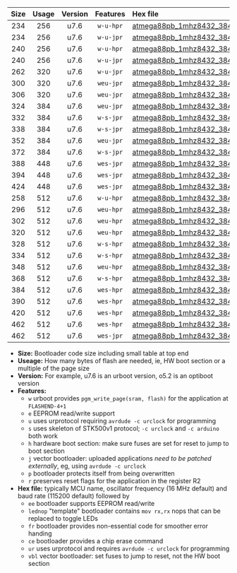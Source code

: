 |Size|Usage|Version|Features|Hex file|
|:-:|:-:|:-:|:-:|:--|
|234|256|u7.6|`w-u-hpr`|[atmega88pb_1mhz8432_38400bps_ur.hex](https://raw.githubusercontent.com/stefanrueger/urboot/main//atmega88pb_1mhz8432_38400bps_ur.hex)|
|234|256|u7.6|`w-u-jpr`|[atmega88pb_1mhz8432_38400bps_ur_vbl.hex](https://raw.githubusercontent.com/stefanrueger/urboot/main//atmega88pb_1mhz8432_38400bps_ur_vbl.hex)|
|240|256|u7.6|`w-u-hpr`|[atmega88pb_1mhz8432_38400bps_lednop_ur.hex](https://raw.githubusercontent.com/stefanrueger/urboot/main//atmega88pb_1mhz8432_38400bps_lednop_ur.hex)|
|240|256|u7.6|`w-u-jpr`|[atmega88pb_1mhz8432_38400bps_lednop_ur_vbl.hex](https://raw.githubusercontent.com/stefanrueger/urboot/main//atmega88pb_1mhz8432_38400bps_lednop_ur_vbl.hex)|
|262|320|u7.6|`w-u-jpr`|[atmega88pb_1mhz8432_38400bps_lednop_fr_ur_vbl.hex](https://raw.githubusercontent.com/stefanrueger/urboot/main//atmega88pb_1mhz8432_38400bps_lednop_fr_ur_vbl.hex)|
|300|320|u7.6|`weu-jpr`|[atmega88pb_1mhz8432_38400bps_ee_ur_vbl.hex](https://raw.githubusercontent.com/stefanrueger/urboot/main//atmega88pb_1mhz8432_38400bps_ee_ur_vbl.hex)|
|306|320|u7.6|`weu-jpr`|[atmega88pb_1mhz8432_38400bps_ee_lednop_ur_vbl.hex](https://raw.githubusercontent.com/stefanrueger/urboot/main//atmega88pb_1mhz8432_38400bps_ee_lednop_ur_vbl.hex)|
|324|384|u7.6|`weu-jpr`|[atmega88pb_1mhz8432_38400bps_ee_lednop_fr_ur_vbl.hex](https://raw.githubusercontent.com/stefanrueger/urboot/main//atmega88pb_1mhz8432_38400bps_ee_lednop_fr_ur_vbl.hex)|
|332|384|u7.6|`w-s-jpr`|[atmega88pb_1mhz8432_38400bps_vbl.hex](https://raw.githubusercontent.com/stefanrueger/urboot/main//atmega88pb_1mhz8432_38400bps_vbl.hex)|
|338|384|u7.6|`w-s-jpr`|[atmega88pb_1mhz8432_38400bps_lednop_vbl.hex](https://raw.githubusercontent.com/stefanrueger/urboot/main//atmega88pb_1mhz8432_38400bps_lednop_vbl.hex)|
|352|384|u7.6|`weu-jpr`|[atmega88pb_1mhz8432_38400bps_ee_lednop_fr_ce_ur_vbl.hex](https://raw.githubusercontent.com/stefanrueger/urboot/main//atmega88pb_1mhz8432_38400bps_ee_lednop_fr_ce_ur_vbl.hex)|
|372|384|u7.6|`w-s-jpr`|[atmega88pb_1mhz8432_38400bps_lednop_fr_vbl.hex](https://raw.githubusercontent.com/stefanrueger/urboot/main//atmega88pb_1mhz8432_38400bps_lednop_fr_vbl.hex)|
|388|448|u7.6|`wes-jpr`|[atmega88pb_1mhz8432_38400bps_ee_vbl.hex](https://raw.githubusercontent.com/stefanrueger/urboot/main//atmega88pb_1mhz8432_38400bps_ee_vbl.hex)|
|394|448|u7.6|`wes-jpr`|[atmega88pb_1mhz8432_38400bps_ee_lednop_vbl.hex](https://raw.githubusercontent.com/stefanrueger/urboot/main//atmega88pb_1mhz8432_38400bps_ee_lednop_vbl.hex)|
|424|448|u7.6|`wes-jpr`|[atmega88pb_1mhz8432_38400bps_ee_lednop_fr_vbl.hex](https://raw.githubusercontent.com/stefanrueger/urboot/main//atmega88pb_1mhz8432_38400bps_ee_lednop_fr_vbl.hex)|
|258|512|u7.6|`w-u-hpr`|[atmega88pb_1mhz8432_38400bps_lednop_fr_ur.hex](https://raw.githubusercontent.com/stefanrueger/urboot/main//atmega88pb_1mhz8432_38400bps_lednop_fr_ur.hex)|
|296|512|u7.6|`weu-hpr`|[atmega88pb_1mhz8432_38400bps_ee_ur.hex](https://raw.githubusercontent.com/stefanrueger/urboot/main//atmega88pb_1mhz8432_38400bps_ee_ur.hex)|
|302|512|u7.6|`weu-hpr`|[atmega88pb_1mhz8432_38400bps_ee_lednop_ur.hex](https://raw.githubusercontent.com/stefanrueger/urboot/main//atmega88pb_1mhz8432_38400bps_ee_lednop_ur.hex)|
|320|512|u7.6|`weu-hpr`|[atmega88pb_1mhz8432_38400bps_ee_lednop_fr_ur.hex](https://raw.githubusercontent.com/stefanrueger/urboot/main//atmega88pb_1mhz8432_38400bps_ee_lednop_fr_ur.hex)|
|328|512|u7.6|`w-s-hpr`|[atmega88pb_1mhz8432_38400bps.hex](https://raw.githubusercontent.com/stefanrueger/urboot/main//atmega88pb_1mhz8432_38400bps.hex)|
|334|512|u7.6|`w-s-hpr`|[atmega88pb_1mhz8432_38400bps_lednop.hex](https://raw.githubusercontent.com/stefanrueger/urboot/main//atmega88pb_1mhz8432_38400bps_lednop.hex)|
|348|512|u7.6|`weu-hpr`|[atmega88pb_1mhz8432_38400bps_ee_lednop_fr_ce_ur.hex](https://raw.githubusercontent.com/stefanrueger/urboot/main//atmega88pb_1mhz8432_38400bps_ee_lednop_fr_ce_ur.hex)|
|368|512|u7.6|`w-s-hpr`|[atmega88pb_1mhz8432_38400bps_lednop_fr.hex](https://raw.githubusercontent.com/stefanrueger/urboot/main//atmega88pb_1mhz8432_38400bps_lednop_fr.hex)|
|384|512|u7.6|`wes-hpr`|[atmega88pb_1mhz8432_38400bps_ee.hex](https://raw.githubusercontent.com/stefanrueger/urboot/main//atmega88pb_1mhz8432_38400bps_ee.hex)|
|390|512|u7.6|`wes-hpr`|[atmega88pb_1mhz8432_38400bps_ee_lednop.hex](https://raw.githubusercontent.com/stefanrueger/urboot/main//atmega88pb_1mhz8432_38400bps_ee_lednop.hex)|
|420|512|u7.6|`wes-hpr`|[atmega88pb_1mhz8432_38400bps_ee_lednop_fr.hex](https://raw.githubusercontent.com/stefanrueger/urboot/main//atmega88pb_1mhz8432_38400bps_ee_lednop_fr.hex)|
|462|512|u7.6|`wes-hpr`|[atmega88pb_1mhz8432_38400bps_ee_lednop_fr_ce.hex](https://raw.githubusercontent.com/stefanrueger/urboot/main//atmega88pb_1mhz8432_38400bps_ee_lednop_fr_ce.hex)|
|462|512|u7.6|`wes-jpr`|[atmega88pb_1mhz8432_38400bps_ee_lednop_fr_ce_vbl.hex](https://raw.githubusercontent.com/stefanrueger/urboot/main//atmega88pb_1mhz8432_38400bps_ee_lednop_fr_ce_vbl.hex)|

- **Size:** Bootloader code size including small table at top end
- **Useage:** How many bytes of flash are needed, ie, HW boot section or a multiple of the page size
- **Version:** For example, u7.6 is an urboot version, o5.2 is an optiboot version
- **Features:**
  + `w` urboot provides `pgm_write_page(sram, flash)` for the application at `FLASHEND-4+1`
  + `e` EEPROM read/write support
  + `u` uses urprotocol requiring `avrdude -c urclock` for programming
  + `s` uses skeleton of STK500v1 protocol; `-c urclock` and `-c arduino` both work
  + `h` hardware boot section: make sure fuses are set for reset to jump to boot section
  + `j` vector bootloader: uploaded applications *need to be patched externally*, eg, using `avrdude -c urclock`
  + `p` bootloader protects itself from being overwritten
  + `r` preserves reset flags for the application in the register R2
- **Hex file:** typically MCU name, oscillator frequency (16 MHz default) and baud rate (115200 default) followed by
  + `ee` bootloader supports EEPROM read/write
  + `lednop` "template" bootloader contains `mov rx,rx` nops that can be replaced to toggle LEDs
  + `fr` bootloader provides non-essential code for smoother error handing
  + `ce` bootloader provides a chip erase command
  + `ur` uses urprotocol and requires `avrdude -c urclock` for programming
  + `vbl` vector bootloader: set fuses to jump to reset, not the HW boot section
